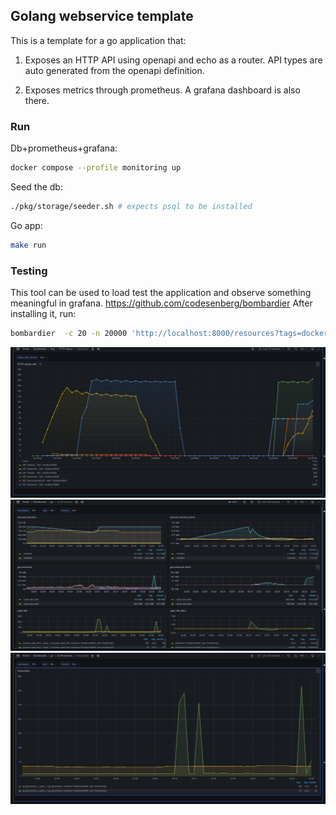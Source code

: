 ## Golang webservice template

This is a template for a go application that:

1.  Exposes an HTTP API using openapi and echo as a router. API types are auto generated from the openapi definition.

2.  Exposes metrics through prometheus. A grafana dashboard is also there.

### Run

Db+prometheus+grafana:

```bash
docker compose --profile monitoring up
```

Seed the db:

```bash
./pkg/storage/seeder.sh # expects psql to be installed
```

Go app:

```bash
make run
```

### Testing

This tool can be used to load test the application and observe something
meaningful in grafana. https://github.com/codesenberg/bombardier
After installing it, run:

```bash
bombardier  -c 20 -n 20000 'http://localhost:8000/resources?tags=docker'
```

![Grafana 3](./docs/pics/grafana/3.png)
![Grafana 2](./docs/pics/grafana/2.png)
![Grafana 1](./docs/pics/grafana/1.png)
